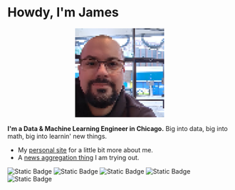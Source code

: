 # Howdy, I'm James

<p align="center">
  <img src="https://github.com/jsal13/jsal13/blob/master/james_pixel.png" width=200 alt="These pixels are me.">
</p>

**I'm a Data & Machine Learning Engineer in Chicago.**  Big into data, big into math, big into learnin' new things.

- My [personal site](https://jsalv.com) for a little bit more about me.
- A [news aggregation thing](https://jsalv.com/blog/) I am trying out.

![Static Badge](https://img.shields.io/badge/PYTHON_sklearn_polars_pandas-black)
![Static Badge](https://img.shields.io/badge/ruff_mypy_black-black)
![Static Badge](https://img.shields.io/badge/AWS-black)
![Static Badge](https://img.shields.io/badge/CSHARP_unity-black)
![Static Badge](https://img.shields.io/badge/VUE-black)
